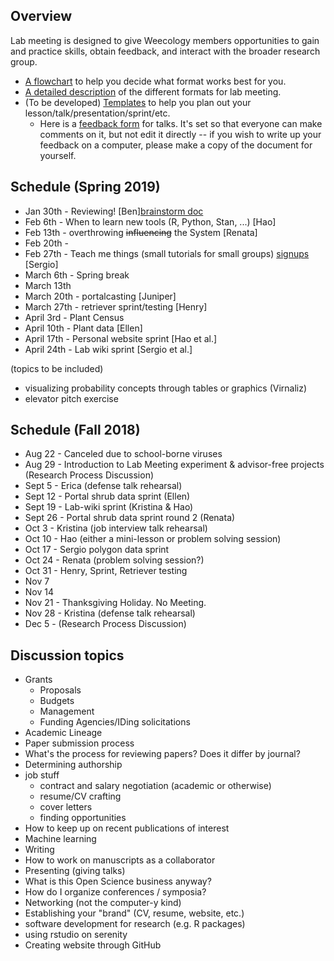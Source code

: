 ## Overview
Lab meeting is designed to give Weecology members opportunities to gain and practice skills, obtain feedback, and interact with the broader research group.
* [A flowchart](https://github.com/weecology/lab-wiki/blob/master/uploads/flowchart.png) to help you decide what format works best for you.
* [A detailed description](https://github.com/weecology/lab-wiki/wiki/WEecology:-Lab-Meeting-Format-Description) of the different formats for lab meeting.
* (To be developed) [Templates]() to help you plan out your lesson/talk/presentation/sprint/etc.
  - Here is a [feedback form](https://docs.google.com/document/d/12RS_PGXJ8-pSdakyIH1WZAsR90gWCRV4KdBzii2uy8o/edit?usp=sharing) for talks. It's set so that everyone can make comments on it, but not edit it directly -- if you wish to write up your feedback on a computer, please make a copy of the document for yourself.

## Schedule (Spring 2019)

* Jan 30th - Reviewing! [Ben][brainstorm doc](https://docs.google.com/document/d/16jriya7CpTR3mWrILZalBV28PobaRt9AMI63ApJ9e6M/edit?usp=sharing)
* Feb 6th - When to learn new tools (R, Python, Stan, ...) [Hao]
* Feb 13th - overthrowing ~~influencing~~ the System [Renata]
* Feb 20th - 
* Feb 27th - Teach me things (small tutorials for small groups) [signups](https://docs.google.com/spreadsheets/d/1K2JQG6PTZrCeR3AY8LOOTIZskoHEMa0wwN_wHG2QLa4/edit#gid=0) [Sergio]
* March 6th - Spring break
* March 13th
* March 20th - portalcasting [Juniper]
* March 27th - retriever sprint/testing [Henry]
* April 3rd - Plant Census 
* April 10th - Plant data [Ellen]
* April 17th - Personal website sprint [Hao et al.]
* April 24th - Lab wiki sprint [Sergio et al.]

(topics to be included)
* visualizing probability concepts through tables or graphics (Virnaliz)
* elevator pitch exercise


## Schedule (Fall 2018)

* Aug 22 - Canceled due to school-borne viruses
* Aug 29 - Introduction to Lab Meeting experiment & advisor-free projects (Research Process Discussion)
* Sept 5 - Erica (defense talk rehearsal)
* Sept 12 - Portal shrub data sprint (Ellen)
* Sept 19 - Lab-wiki sprint (Kristina & Hao)
* Sept 26 - Portal shrub data sprint round 2 (Renata)
* Oct 3 - Kristina (job interview talk rehearsal)
* Oct 10 - Hao (either a mini-lesson or problem solving session)
* Oct 17 - Sergio polygon data sprint
* Oct 24 - Renata (problem solving session?)
* Oct 31 - Henry, Sprint, Retriever testing
* Nov 7
* Nov 14
* Nov 21 - Thanksgiving Holiday. No Meeting.
* Nov 28 - Kristina (defense talk rehearsal)
* Dec 5  - (Research Process Discussion)


## Discussion topics

* Grants
    * Proposals
    * Budgets
    * Management
    * Funding Agencies/IDing solicitations
* Academic Lineage
* Paper submission process
* What's the process for reviewing papers? Does it differ by journal?
* Determining authorship
* job stuff
  - contract and salary negotiation (academic or otherwise)
  - resume/CV crafting
  - cover letters
  - finding opportunities
* How to keep up on recent publications of interest
* Machine learning
* Writing
* How to work on manuscripts as a collaborator
* Presenting (giving talks)
* What is this Open Science business anyway?
* How do I organize conferences / symposia?
* Networking (not the computer-y kind)
* Establishing your "brand" (CV, resume, website, etc.)
* software development for research (e.g. R packages)  
* using rstudio on serenity
* Creating website through GitHub